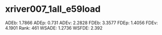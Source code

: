 # xriver007_1all_e59load

ADEb: 1.7866
ADEp: 0.731
ADEv: 2.2828
FDEb: 3.3577
FDEp: 1.4056
FDEv: 4.1901
Rank: 461
WSADE: 1.2736
WSFDE: 2.392